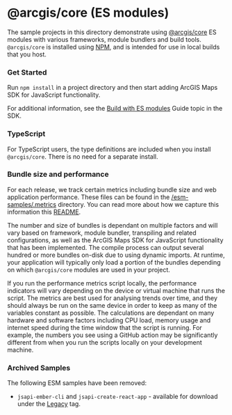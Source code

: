 # @arcgis/core (ES modules)

The sample projects in this directory demonstrate using [@arcgis/core](https://www.npmjs.com/package/@arcgis/core) ES modules with various frameworks, module bundlers and build tools. `@arcgis/core` is installed using [NPM](https://docs.npmjs.com/downloading-and-installing-packages-locally), and is intended for use in local builds that you host.

### Get Started

Run `npm install` in a project directory and then start adding ArcGIS Maps SDK for JavaScript functionality.

For additional information, see the [Build with ES modules](https://developers.arcgis.com/javascript/latest/es-modules/) Guide topic in the SDK.

### TypeScript

For TypeScript users, the type definitions are included when you install `@arcgis/core`. There is no need for a separate install.

### Bundle size and performance

For each release, we track certain metrics including bundle size and web application performance. These files can be found in the [/esm-samples/.metrics](./.metrics/) directory. You can read more about how we capture this information this [README](../.github/scripts/README.md).

The number and size of bundles is dependant on multiple factors and will vary based on framework, module bundler, transpiling and related configurations, as well as the ArcGIS Maps SDK for JavaScript functionality that has been implemented. The compile process can output several hundred or more bundles on-disk due to using dynamic imports. At runtime, your application will typically only load a portion of the bundles depending on which `@arcgis/core` modules are used in your project. 

If you run the performance metrics script locally, the performance indicators will vary depending on the device or virtual machine that runs the script. The metrics are best used for analysing trends over time, and they should always be run on the same device in order to keep as many of the variables constant as possible. The calculations are dependant on many hardware and software factors including CPU load, memory usage and internet speed during the time window that the script is running. For example, the numbers you see using a GitHub action may be significantly different from when you run the scripts locally on your development machine.

### Archived Samples

The following ESM samples have been removed:
* `jsapi-ember-cli` and  `jsapi-create-react-app`  - available for download under the [Legacy](https://github.com/Esri/jsapi-resources/releases/tag/legacy) tag.
